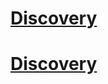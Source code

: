 # [Discovery](https://rust-embedded.github.io/bookshelf/discovery/index.html)
# [Discovery](https://rust-embedded.github.io/bookshelf/discovery/index.html)

